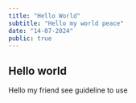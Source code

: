 ```yaml
---
title: "Hello World"
subtitle: "Hello my world peace"
date: "14-07-2024"
public: true
---
```


## Hello world

Hello my friend see guideline to use
